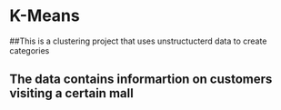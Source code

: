 # K-Means
##This is a clustering project that uses unstructucterd data to create categories
## The data contains informartion on customers visiting a certain mall
